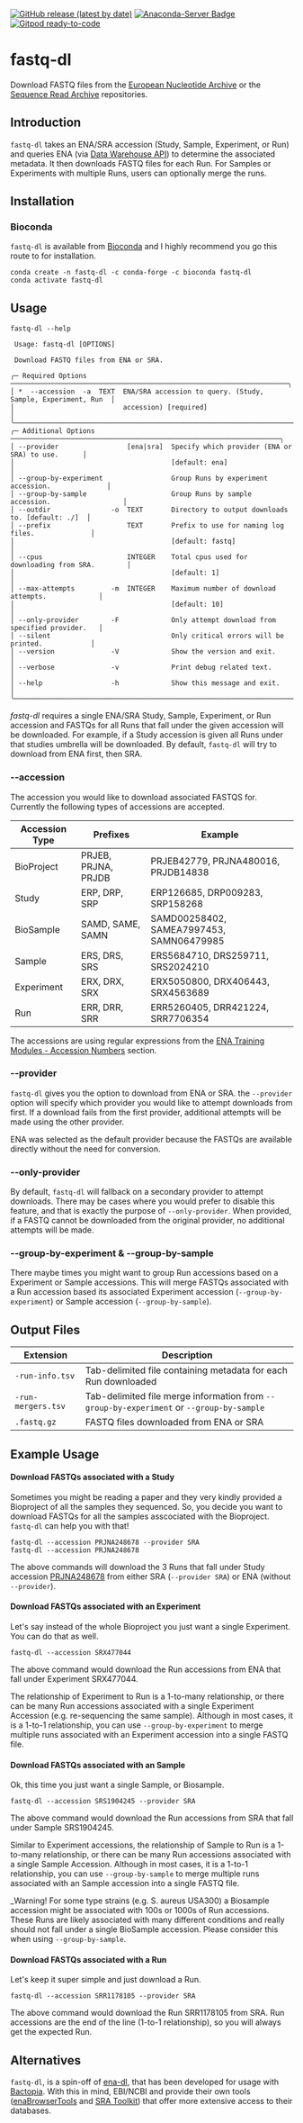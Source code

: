 [![GitHub release (latest by date)](https://img.shields.io/github/v/release/rpetit3/fastq-dl)](https://github.com/bactopia/rpetit3/fastq-dl)
[![Anaconda-Server Badge](https://anaconda.org/bioconda/fastq-dl/badges/downloads.svg)](https://anaconda.org/bioconda/fastq-dl)
[![Gitpod ready-to-code](https://img.shields.io/badge/Gitpod-ready--to--code-908a85?logo=gitpod)](https://gitpod.io/#https://github.com/rpetit3/fastq-dl)

# fastq-dl

Download FASTQ files from the [European Nucleotide Archive](https://www.ebi.ac.uk/ena) or the
[Sequence Read Archive](https://www.ncbi.nlm.nih.gov/sra) repositories.

## Introduction

`fastq-dl` takes an ENA/SRA accession (Study, Sample, Experiment, or Run) and queries ENA (via
[Data Warehouse API](https://www.ebi.ac.uk/ena/browse/search-rest)) to determine the associated
metadata. It then downloads FASTQ files for each Run. For Samples or Experiments with multiple
Runs, users can optionally merge the runs.

## Installation

### Bioconda

`fastq-dl` is available from [Bioconda](https://bioconda.github.io/) and I highly recommend you
go this route to for installation.

```{bash}
conda create -n fastq-dl -c conda-forge -c bioconda fastq-dl
conda activate fastq-dl 
```

## Usage

```{bash}
fastq-dl --help
                                                                                          
 Usage: fastq-dl [OPTIONS]                                                                
                                                                                          
 Download FASTQ files from ENA or SRA.                                                    
                                                                                          
╭─ Required Options ─────────────────────────────────────────────────────────────────────╮
│ *  --accession  -a  TEXT  ENA/SRA accession to query. (Study, Sample, Experiment, Run  │
│                           accession) [required]                                        │
╰────────────────────────────────────────────────────────────────────────────────────────╯
╭─ Additional Options ───────────────────────────────────────────────────────────────────╮
│ --provider                 [ena|sra]  Specify which provider (ENA or SRA) to use.      │
│                                       [default: ena]                                   │
│ --group-by-experiment                 Group Runs by experiment accession.              │
│ --group-by-sample                     Group Runs by sample accession.                  │
│ --outdir               -o  TEXT       Directory to output downloads to. [default: ./]  │
│ --prefix                   TEXT       Prefix to use for naming log files.              │
│                                       [default: fastq]                                 │
│ --cpus                     INTEGER    Total cpus used for downloading from SRA.        │
│                                       [default: 1]                                     │
│ --max-attempts         -m  INTEGER    Maximum number of download attempts.             │
│                                       [default: 10]                                    │
│ --only-provider        -F             Only attempt download from specified provider.   │
│ --silent                              Only critical errors will be printed.            │
│ --version              -V             Show the version and exit.                       │
│ --verbose              -v             Print debug related text.                        │
│ --help                 -h             Show this message and exit.                      │
╰────────────────────────────────────────────────────────────────────────────────────────╯
```

*fastq-dl* requires a single ENA/SRA Study, Sample, Experiment, or Run accession and FASTQs
for all Runs that fall under the given accession will be downloaded. For example, if a Study
accession is given all Runs under that studies umbrella will be downloaded. By default, 
`fastq-dl` will try to download from ENA first, then SRA.

### --accession

The accession you would like to download associated FASTQS for. Currently the following types
of accessions are accepted.

| Accession Type | Prefixes            | Example                                  |
|----------------|---------------------|------------------------------------------|
| BioProject     | PRJEB, PRJNA, PRJDB | PRJEB42779, PRJNA480016, PRJDB14838      |
| Study          | ERP, DRP, SRP       | ERP126685, DRP009283, SRP158268          |
| BioSample      | SAMD, SAME, SAMN    | SAMD00258402, SAMEA7997453, SAMN06479985 |
| Sample         | ERS, DRS, SRS       | ERS5684710, DRS259711, SRS2024210        |
| Experiment     | ERX, DRX, SRX       | ERX5050800, DRX406443, SRX4563689        |
| Run            | ERR, DRR, SRR       | ERR5260405, DRR421224, SRR7706354        |

The accessions are using regular expressions from the [ENA Training Modules - Accession Numbers](https://ena-docs.readthedocs.io/en/latest/submit/general-guide/accessions.html#accession-numbers) section.

### --provider

`fastq-dl` gives you the option to download from ENA or SRA. the `--provider` option will
specify which provider you would like to attempt downloads from first. If a download fails
from the first provider, additional attempts will be made using the other provider.

ENA was selected as the default provider because the FASTQs are available directly without
the need for conversion.

### --only-provider

By default, `fastq-dl` will fallback on a secondary provider to attempt downloads. There
may be cases where you would prefer to disable this feature, and that is exactly the
purpose of `--only-provider`. When provided, if a FASTQ cannot be downloaded from the
original provider, no additional attempts will be made.

### --group-by-experiment & --group-by-sample

There maybe times you might want to group Run accessions based on a Experiment or Sample
accessions. This will merge FASTQs associated with a Run accession based its associated
Experiment accession (`--group-by-experiment`) or Sample accession (`--group-by-sample`).

## Output Files

| Extension          | Description                                                                              |
|--------------------|------------------------------------------------------------------------------------------|
| `-run-info.tsv`    | Tab-delimited file containing metadata for each Run downloaded                           |
| `-run-mergers.tsv` | Tab-delimited file merge information from `--group-by-experiment` or `--group-by-sample` |
| `.fastq.gz`        | FASTQ files downloaded from ENA or SRA                                                   |

## Example Usage

#### Download FASTQs associated with a Study

Sometimes you might be reading a paper and they very kindly provided a Bioproject of all
the samples they sequenced. So, you decide you want to download FASTQs for all the samples
asscociated with the Bioproject. `fastq-dl` can help you with that! 

```{bash}
fastq-dl --accession PRJNA248678 --provider SRA
fastq-dl --accession PRJNA248678
```

The above commands will download the 3 Runs that fall under Study accession [PRJNA248678](https://www.ebi.ac.uk/ena/browser/view/PRJNA248678)
from either SRA (`--provider SRA`) or ENA (without `--provider`).

#### Download FASTQs associated with an Experiment

Let's say instead of the whole Bioproject you just want a single Experiment. You can do
that as well.

```{bash}
fastq-dl --accession SRX477044
```

The above command would download the Run accessions from ENA that fall under Experiment SRX477044.

The relationship of Experiment to Run is a 1-to-many relationship, or there can be many Run accessions
associated with a single Experiment Accession (e.g. re-sequencing the same sample). Although in most
cases, it is a 1-to-1 relationship, you can use `--group-by-experiment` to merge multiple runs
associated with an Experiment accession into a single FASTQ file.

#### Download FASTQs associated with an Sample

Ok, this time you just want a single Sample, or Biosample.

```{bash}
fastq-dl --accession SRS1904245 --provider SRA
```

The above command would download the Run accessions from SRA that fall under Sample SRS1904245.

Similar to Experiment accessions, the relationship of Sample to Run is a 1-to-many relationship,
or there can be many Run accessions associated with a single Sample Accession. Although in most
cases, it is a 1-to-1 relationship, you can use `--group-by-sample` to merge multiple runs
associated with an Sample accession into a single FASTQ file.

_Warning! For some type strains (e.g. S. aureus USA300) a Biosample accession might be associated with
100s or 1000s of Run accessions. These Runs are likely associated with many different conditions and
really should not fall under a single BioSample accession. Please consider this when using
`--group-by-sample`.

#### Download FASTQs associated with a Run

Let's keep it super simple and just download a Run.

```
fastq-dl --accession SRR1178105 --provider SRA
```

The above command would download the Run SRR1178105 from SRA. Run accessions are the end of the
line (1-to-1 relationship), so you will always get the expected Run.

## Alternatives
`fastq-dl`, is a spin-off of [ena-dl](https://github.com/rpetit3/ena-dl), that has been developed for
usage with [Bactopia](https://github.com/bactopia/bactopia). With this in mind, EBI/NCBI and provide
their own tools ([enaBrowserTools](https://github.com/enasequence/enaBrowserTools) and
[SRA Toolkit](https://github.com/ncbi/sra-tools)) that offer more extensive access to their databases.
